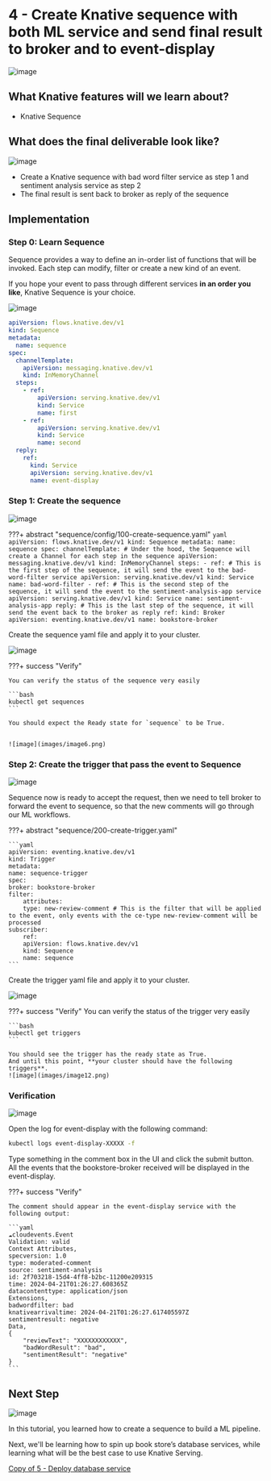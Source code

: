 
# **4 - Create Knative sequence with both ML service and send final result to broker and to event-display**

![image](images/image8.png)

## **What Knative features will we learn about?**

- Knative Sequence

## **What does the final deliverable look like?**

![image](images/image1.png)

- Create a Knative sequence with bad word filter service as step 1 and sentiment analysis service as step 2
- The final result is sent back to broker as reply of the sequence

## **Implementation**

### **Step 0: Learn Sequence**

Sequence provides a way to define an in-order list of functions that will be invoked. Each step can modify, filter or create a new kind of an event.

If you hope your event to pass through different services **in an order you like**, Knative Sequence is your choice.

![image](images/image3.png)


```yaml
apiVersion: flows.knative.dev/v1
kind: Sequence
metadata:
  name: sequence
spec:
  channelTemplate:
    apiVersion: messaging.knative.dev/v1
    kind: InMemoryChannel
  steps:
    - ref:
        apiVersion: serving.knative.dev/v1
        kind: Service
        name: first
    - ref:
        apiVersion: serving.knative.dev/v1
        kind: Service
        name: second
  reply:
    ref:
      kind: Service
      apiVersion: serving.knative.dev/v1
      name: event-display
```

### **Step 1: Create the sequence**

![image](images/image9.png)

???+ abstract "sequence/config/100-create-sequence.yaml"
    ```yaml
    apiVersion: flows.knative.dev/v1
    kind: Sequence
    metadata:
    name: sequence
    spec:
    channelTemplate: # Under the hood, the Sequence will create a Channel for each step in the sequence
        apiVersion: messaging.knative.dev/v1
        kind: InMemoryChannel
    steps:
        - ref: # This is the first step of the sequence, it will send the event to the bad-word-filter service
            apiVersion: serving.knative.dev/v1
            kind: Service
            name: bad-word-filter
        - ref: # This is the second step of the sequence, it will send the event to the sentiment-analysis-app service
            apiVersion: serving.knative.dev/v1
            kind: Service
            name: sentiment-analysis-app
    reply: # This is the last step of the sequence, it will send the event back to the broker as reply
        ref:
        kind: Broker
        apiVersion: eventing.knative.dev/v1
        name: bookstore-broker
    ```

Create the sequence yaml file and apply it to your cluster.

![image](images/image10.png)

???+ success "Verify"

    You can verify the status of the sequence very easily

    ```bash
    kubectl get sequences
    ```

    You should expect the Ready state for `sequence` to be True.


    ![image](images/image6.png)
    

### **Step 2: Create the trigger that pass the event to Sequence**



![image](images/image7.png)

Sequence now is ready to accept the request, then we need to tell broker to forward the event to sequence, so that the new comments will go through our ML workflows.


???+ abstract "sequence/200-create-trigger.yaml"

    ```yaml
    apiVersion: eventing.knative.dev/v1
    kind: Trigger
    metadata:
    name: sequence-trigger
    spec:
    broker: bookstore-broker
    filter:
        attributes:
        type: new-review-comment # This is the filter that will be applied to the event, only events with the ce-type new-review-comment will be processed
    subscriber:
        ref:
        apiVersion: flows.knative.dev/v1
        kind: Sequence
        name: sequence
    ```

Create the trigger yaml file and apply it to your cluster.

![image](images/image2.png)

???+ success "Verify"
    You can verify the status of the trigger very easily

    ```bash
    kubectl get triggers
    ```

    You should see the trigger has the ready state as True.
    And until this point, **your cluster should have the following triggers**.
    ![image](images/image12.png)



### **Verification**

![image](images/image11.png)

Open the log for event-display with the following command:

```bash
kubectl logs event-display-XXXXX -f
```

Type something in the comment box in the UI and click the submit button. All the events that the bookstore-broker received will be displayed in the event-display.

???+ success "Verify"

    The comment should appear in the event-display service with the following output:

    ```yaml
    ☁️cloudevents.Event
    Validation: valid
    Context Attributes,
    specversion: 1.0
    type: moderated-comment
    source: sentiment-analysis
    id: 2f703218-15d4-4ff8-b2bc-11200e209315
    time: 2024-04-21T01:26:27.608365Z
    datacontenttype: application/json
    Extensions,
    badwordfilter: bad
    knativearrivaltime: 2024-04-21T01:26:27.617405597Z
    sentimentresult: negative
    Data,
    {
        "reviewText": "XXXXXXXXXXXX",
        "badWordResult": "bad",
        "sentimentResult": "negative"
    }
    ```

## **Next Step**

![image](images/image4.png)

In this tutorial, you learned how to create a sequence to build a ML pipeline.

Next, we'll be learning how to spin up book store’s database services, while learning what will be the best case to use Knative Serving.

[Copy of 5 - Deploy database service](https://www.google.com/url?q=https://docs.google.com/document/d/1So0wmBQImRo6Eq2SQit9fXs_AC_Lt8Pwdkht-pQPi6Q/edit%23heading%3Dh.c3ftz2uxlpje&sa=D&source=editors&ust=1717646720174763&usg=AOvVaw0Nlgq42ml46PcA5Zq6kMPQ)
